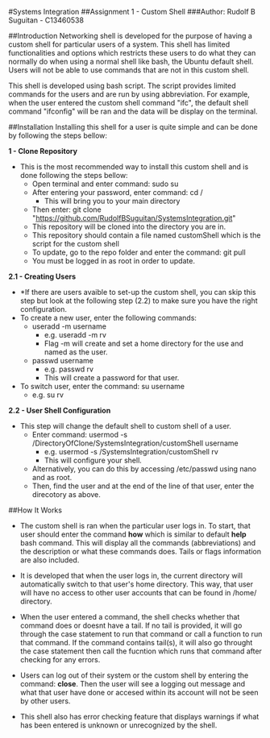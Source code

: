 #Systems Integration
##Assignment 1 - Custom Shell
###Author: Rudolf B Suguitan - C13460538

##Introduction
Networking shell is developed for the purpose of having a custom shell
for particular users of a system. This shell has limited functionalities 
and options which restricts these users to do what they can normally do 
when using a normal shell like bash, the Ubuntu default shell. Users will 
not be able to use commands that are not in this custom shell.

This shell is developed using bash script. The script provides limited 
commands for the users and are run by using abbreviation. For example, 
when the user entered the custom shell command "ifc", the default shell
command "ifconfig" will be ran and the data will be display on the terminal.

##Installation
Installing this shell for a user is quite simple and can be done by following
the steps bellow:

**1 - Clone Repository**
- This is the most recommended way to install this custom shell and is done following the steps bellow:
	- Open terminal and enter command: sudo su
	- After entering your password, enter command: cd /
		- This will bring you to your main directory
	- Then enter: git clone "https://github.com/RudolfBSuguitan/SystemsIntegration.git"
	- This repository will be cloned into the directory you are in.
	- This repository should contain a file named customShell which is the script for the custom shell
	- To update, go to the repo folder and enter the command: git pull
	- You must be logged in as root in order to update.

**2.1 - Creating Users**
- *If there are users avaible to set-up the custom shell, you can skip this step but 
look at the following step (2.2) to make sure you have the right configuration.	
- To create a new user, enter the following commands:
	- useradd -m username
		- e.g. useradd -m rv
		- Flag -m will create and set a home directory for the use and named as the user.
	- passwd username
		- e.g. passwd rv
		- This will create a password for that user.
- To switch user, enter the command: su username
	- e.g. su rv

**2.2 - User Shell Configuration**
- This step will change the default shell to custom shell of a user.
	- Enter command: usermod -s /DirectoryOfClone/SystemsIntegration/customShell username	
		- e.g. usermod -s /SystemsIntegration/customShell rv
		- This will configure your shell.
	- Alternatively, you can do this by accessing /etc/passwd using nano and as root.
	- Then, find the user and at the end of the line of that user, enter the direcotory as above.

##How It Works
- The custom shell is ran when the particular user logs in. To start, that user should enter the command
**how** which is similar to default **help** bash command. This will display all the commands (abbreviations)
and the description or what these commands does. Tails or flags information are also included.

- It is developed that when the user logs in, the current directory will automatically switch to that user's 
home directory. This way, that user will have no access to other user accounts that can be found in /home/ directory.

- When the user entered a command, the shell checks whether that command does or doesnt have a tail. If no tail 
is provided, it will go through the case statement to run that command or call a function to run that command. 
If the command contains tail(s), it will also go throught the case statement then call the fucntion which runs 
that command after checking for any errors.

- Users can log out of their system or the custom shell by entering the command: **close**. Then the user will
see a logging out message and what that user have done or accesed within its account will not be seen by other users.

- This shell also has error checking feature that displays warnings if what has been entered is unknown or
unrecognized by the shell.
